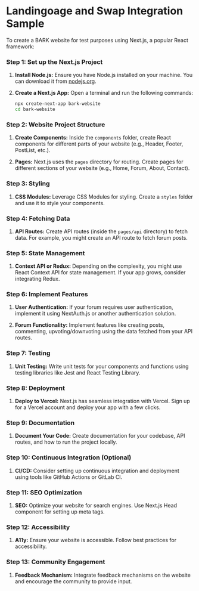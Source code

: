 # Landingoage and Swap Integration Sample

To create a BARK website for test purposes using Next.js, a popular React framework:

### Step 1: Set up the Next.js Project

1. **Install Node.js:**
   Ensure you have Node.js installed on your machine. You can download it from [nodejs.org](https://nodejs.org/).

2. **Create a Next.js App:**
   Open a terminal and run the following commands:

   ```bash
   npx create-next-app bark-website
   cd bark-website
   ```

### Step 2: Website Project Structure

1. **Create Components:**
   Inside the `components` folder, create React components for different parts of your website (e.g., Header, Footer, PostList, etc.).

2. **Pages:**
   Next.js uses the `pages` directory for routing. Create pages for different sections of your website (e.g., Home, Forum, About, Contact).

### Step 3: Styling

1. **CSS Modules:**
   Leverage CSS Modules for styling. Create a `styles` folder and use it to style your components.

### Step 4: Fetching Data

1. **API Routes:**
   Create API routes (inside the `pages/api` directory) to fetch data. For example, you might create an API route to fetch forum posts.

### Step 5: State Management

1. **Context API or Redux:**
   Depending on the complexity, you might use React Context API for state management. If your app grows, consider integrating Redux.

### Step 6: Implement Features

1. **User Authentication:**
   If your forum requires user authentication, implement it using NextAuth.js or another authentication solution.

2. **Forum Functionality:**
   Implement features like creating posts, commenting, upvoting/downvoting using the data fetched from your API routes.

### Step 7: Testing

1. **Unit Testing:**
   Write unit tests for your components and functions using testing libraries like Jest and React Testing Library.

### Step 8: Deployment

1. **Deploy to Vercel:**
   Next.js has seamless integration with Vercel. Sign up for a Vercel account and deploy your app with a few clicks.

### Step 9: Documentation

1. **Document Your Code:**
   Create documentation for your codebase, API routes, and how to run the project locally.

### Step 10: Continuous Integration (Optional)

1. **CI/CD:**
   Consider setting up continuous integration and deployment using tools like GitHub Actions or GitLab CI.

### Step 11: SEO Optimization

1. **SEO:**
   Optimize your website for search engines. Use Next.js Head component for setting up meta tags.

### Step 12: Accessibility

1. **A11y:**
   Ensure your website is accessible. Follow best practices for accessibility.

### Step 13: Community Engagement

1. **Feedback Mechanism:**
   Integrate feedback mechanisms on the website and encourage the community to provide input.
